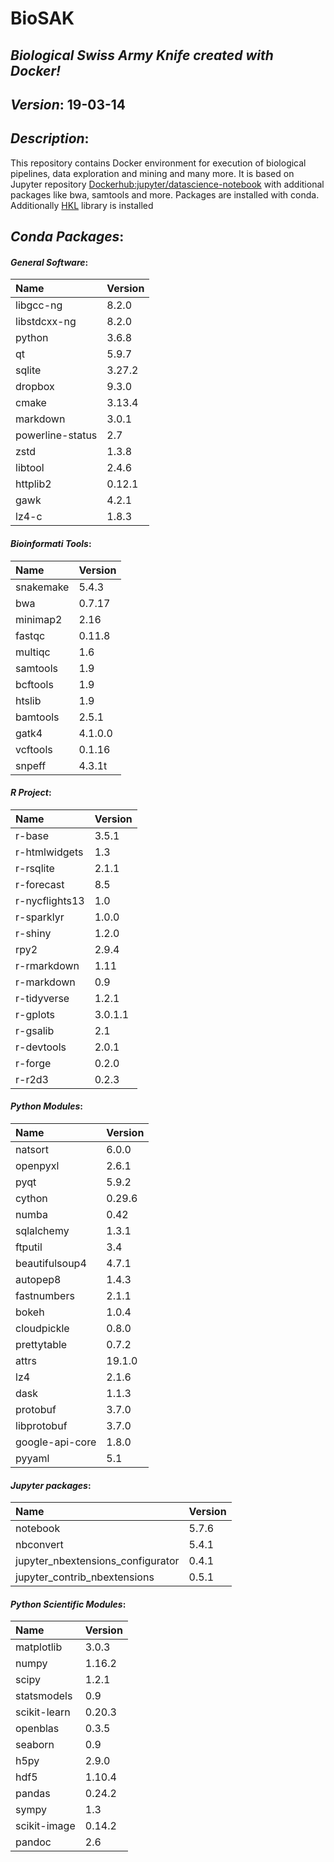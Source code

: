 # BioSAK
## _Biological Swiss Army Knife created with Docker!_

## _Version_: 19-03-14

## _Description_:

This repository contains Docker environment for execution of biological
    pipelines, data exploration and mining and many more. It is based on Jupyter
    repository [Dockerhub:jupyter/datascience-notebook](https://hub.docker.com/r/jupyter/datascience-notebook/)
    with additional packages like bwa, samtools and more. Packages are installed with conda.
    Additionally [HKL](https://github.com/grzadr/hkl) library is installed

## _Conda Packages_:
#### _General Software_:
|      Name      |     Version     |
|:---------------|:----------------|
|libgcc-ng|8.2.0|
|libstdcxx-ng|8.2.0|
|python|3.6.8|
|qt|5.9.7|
|sqlite|3.27.2|
|dropbox|9.3.0|
|cmake|3.13.4|
|markdown|3.0.1|
|powerline-status|2.7|
|zstd|1.3.8|
|libtool|2.4.6|
|httplib2|0.12.1|
|gawk|4.2.1|
|lz4-c|1.8.3|

#### _Bioinformati Tools_:
|      Name      |     Version     |
|:---------------|:----------------|
|snakemake|5.4.3|
|bwa|0.7.17|
|minimap2|2.16|
|fastqc|0.11.8|
|multiqc|1.6|
|samtools|1.9|
|bcftools|1.9|
|htslib|1.9|
|bamtools|2.5.1|
|gatk4|4.1.0.0|
|vcftools|0.1.16|
|snpeff|4.3.1t|

#### _R Project_:
|      Name      |     Version     |
|:---------------|:----------------|
|r-base|3.5.1|
|r-htmlwidgets|1.3|
|r-rsqlite|2.1.1|
|r-forecast|8.5|
|r-nycflights13|1.0|
|r-sparklyr|1.0.0|
|r-shiny|1.2.0|
|rpy2|2.9.4|
|r-rmarkdown|1.11|
|r-markdown|0.9|
|r-tidyverse|1.2.1|
|r-gplots|3.0.1.1|
|r-gsalib|2.1|
|r-devtools|2.0.1|
|r-forge|0.2.0|
|r-r2d3|0.2.3|

#### _Python Modules_:
|      Name      |     Version     |
|:---------------|:----------------|
|natsort|6.0.0|
|openpyxl|2.6.1|
|pyqt|5.9.2|
|cython|0.29.6|
|numba|0.42|
|sqlalchemy|1.3.1|
|ftputil|3.4|
|beautifulsoup4|4.7.1|
|autopep8|1.4.3|
|fastnumbers|2.1.1|
|bokeh|1.0.4|
|cloudpickle|0.8.0|
|prettytable|0.7.2|
|attrs|19.1.0|
|lz4|2.1.6|
|dask|1.1.3|
|protobuf|3.7.0|
|libprotobuf|3.7.0|
|google-api-core|1.8.0|
|pyyaml|5.1|

#### _Jupyter packages_:
|      Name      |     Version     |
|:---------------|:----------------|
|notebook|5.7.6|
|nbconvert|5.4.1|
|jupyter_nbextensions_configurator|0.4.1|
|jupyter_contrib_nbextensions|0.5.1|

#### _Python Scientific Modules_:
|      Name      |     Version     |
|:---------------|:----------------|
|matplotlib|3.0.3|
|numpy|1.16.2|
|scipy|1.2.1|
|statsmodels|0.9|
|scikit-learn|0.20.3|
|openblas|0.3.5|
|seaborn|0.9|
|h5py|2.9.0|
|hdf5|1.10.4|
|pandas|0.24.2|
|sympy|1.3|
|scikit-image|0.14.2|
|pandoc|2.6|

